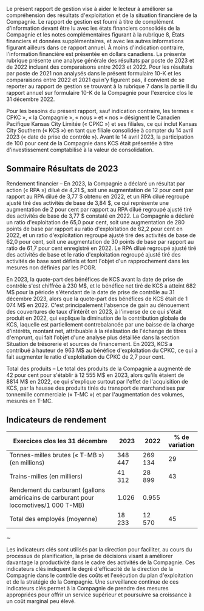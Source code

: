 Le présent rapport de gestion vise à aider le lecteur à améliorer sa compréhension des résultats d'exploitation et de la situation financière de la Compagnie. Le rapport de gestion est fourni à titre de complément d'information devant être lu avec les états financiers consolidés de la Compagnie et les notes complémentaires figurant à la rubrique 8, États financiers et données supplémentaires, et avec les autres informations figurant ailleurs dans ce rapport annuel. À moins d'indication contraire, l'information financière est présentée en dollars canadiens. La présente rubrique présente une analyse générale des résultats par poste de 2023 et de 2022 incluant des comparaisons entre 2023 et 2022. Pour les résultats par poste de 2021 non analysés dans le présent formulaire 10-K et les comparaisons entre 2022 et 2021 qui n'y figurent pas, il convient de se reporter au rapport de gestion se trouvant à la rubrique 7 dans la partie II du rapport annuel sur formulaire 10-K de la Compagnie pour l'exercice clos le 31 décembre 2022.

Pour les besoins du présent rapport, sauf indication contraire, les termes « CPKC », « la Compagnie », « nous » et « nos » désignent le Canadien Pacifique Kansas City Limitée (« CPKC ») et ses filiales, ce qui inclut Kansas City Southern (« KCS ») en tant que filiale consolidée à compter du 14 avril 2023 (« date de prise de contrôle »). Avant le 14 avril 2023, la participation de 100 pour cent de la Compagnie dans KCS était présentée à titre d'investissement comptabilisé à la valeur de consolidation.

## Sommaire Résultats de 2023

 Rendement financier – En 2023, la Compagnie a déclaré un résultat par action (« RPA ») dilué de 4,21 \$, soit une augmentation de 12 pour cent par rapport au RPA dilué de 3,77 \$ obtenu en 2022, et un RPA dilué regroupé ajusté tiré des activités de base de 3,84 \$, ce qui représente une augmentation de 2 pour cent par rapport au RPA dilué regroupé ajusté tiré des activités de base de 3,77 \$ constaté en 2022. La Compagnie a déclaré un ratio d'exploitation de 65,0 pour cent, soit une augmentation de 280 points de base par rapport au ratio d'exploitation de 62,2 pour cent en 2022, et un ratio d'exploitation regroupé ajusté tiré des activités de base de 62,0 pour cent, soit une augmentation de 30 points de base par rapport au ratio de 61,7 pour cent enregistré en 2022. Le RPA dilué regroupé ajusté tiré des activités de base et le ratio d'exploitation regroupé ajusté tiré des activités de base sont définis et font l'objet d'un rapprochement dans les mesures non définies par les PCGR.

En 2023, la quote-part des bénéfices de KCS avant la date de prise de contrôle s'est chiffrée à 230 M\$, et le bénéfice net tiré de KCS a atteint 682 M\$ pour la période s'étendant de la date de prise de contrôle au 31 décembre 2023, alors que la quote-part des bénéfices de KCS était de 1 074 M\$ en 2022. C'est principalement l'absence de gain au dénouement des couvertures de taux d'intérêt en 2023, à l'inverse de ce qui s'était produit en 2022, qui explique la diminution de la contribution globale de KCS, laquelle est partiellement contrebalancée par une baisse de la charge d'intérêts, montant net, attribuable à la réalisation de l'échange de titres d'emprunt, qui fait l'objet d'une analyse plus détaillée dans la section Situation de trésorerie et sources de financement. En 2023, KCS a contribué à hauteur de 963 M\$ au bénéfice d'exploitation du CPKC, ce qui a fait augmenter le ratio d'exploitation du CPKC de 2,7 pour cent.

 Total des produits – Le total des produits de la Compagnie a augmenté de 42 pour cent pour s'établir à 12 555 M\$ en 2023, alors qu'ils étaient de 8814 M\$ en 2022, ce qui s'explique surtout par l'effet de l'acquisition de KCS, par la hausse des produits tirés du transport de marchandises par tonnemille commerciale (« T-MC ») et par l'augmentation des volumes, mesurés en T-MC.

## Indicateurs de rendement

| Exercices clos les 31 décembre                                                       | 2023    | 2022    | % de<br>variation |
|--------------------------------------------------------------------------------------|---------|---------|-------------------|
| Tonnes-milles brutes (« T-MB ») (en millions)                                        | 348 447 | 269 134 | 29                |
| Trains-milles (en milliers)                                                          | 41 312  | 28 899  | 43                |
| Rendement du carburant (gallons américains de carburant pour locomotives/1 000 T-MB) | 1.026   | 0.955   |                   |
| Total des employés (moyenne)                                                         | 18 233  | 12 570  | 45                |

 $\sim$ 

Les indicateurs clés sont utilisés par la direction pour faciliter, au cours du processus de planification, la prise de décisions visant à améliorer davantage la productivité dans le cadre des activités de la Compagnie. Ces indicateurs clés indiquent le degré d'efficacité de la direction de la Compagnie dans le contrôle des coûts et l'exécution du plan d'exploitation et de la stratégie de la Compagnie. Une surveillance continue de ces indicateurs clés permet à la Compagnie de prendre des mesures appropriées pour offrir un service supérieur et poursuivre sa croissance à un coût marginal peu élevé.
